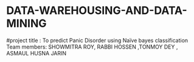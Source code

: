 # DATA-WAREHOUSING-AND-DATA-MINING
#project title : To predict Panic Disorder using Naïve bayes classification 
Team members: SHOWMITRA ROY, RABBI HOSSEN ,TONMOY DEY , ASMAUL HUSNA JARIN 
